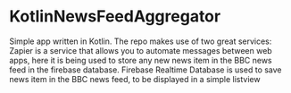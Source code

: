 # KotlinNewsFeedAggregator

Simple app written in Kotlin. The repo makes use of two great services:
Zapier is a service that allows you to automate messages between web apps, here it is being used to store any new news item in the BBC news feed in the firebase database.
Firebase Realtime Database is used to save news item in the BBC news feed, to be displayed in a simple listview
